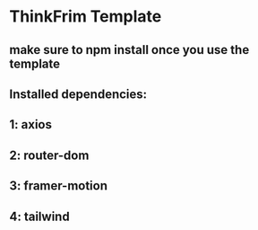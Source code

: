 # ThinkFrim Template
## make sure to npm install once you use the template
## Installed dependencies:

## 1: axios
## 2: router-dom
## 3: framer-motion
## 4: tailwind
